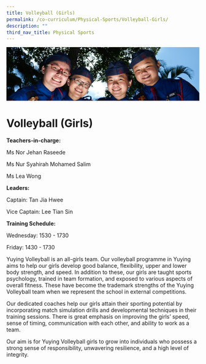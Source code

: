 ```yaml
---
title: Volleyball (Girls)
permalink: /co-curriculum/Physical-Sports/Volleyball-Girls/
description: ""
third_nav_title: Physical Sports
---
```

![](/images/CCA.jpg)

Volleyball (Girls)
==================

<b> Teachers-in-charge: </b>

Ms Nor Jehan Raseede

Ms Nur Syahirah Mohamed Salim

Ms Lea Wong

  

<b> Leaders: </b>

Captain: Tan Jia Hwee

Vice Captain: Lee Tian Sin

  

<b> Training Schedule: </b>

Wednesday: 1530 - 1730

Friday: 1430 - 1730

  

Yuying Volleyball is an all-girls team. Our volleyball programme in Yuying aims to help our girls develop good balance, flexibility, upper and lower body strength, and speed. In addition to these, our girls are taught sports psychology, trained in team formation, and exposed to various aspects of overall fitness. These have become the trademark strengths of the Yuying Volleyball team when we represent the school in external competitions.

  

Our dedicated coaches help our girls attain their sporting potential by incorporating match simulation drills and developmental techniques in their training sessions. There is great emphasis on improving the girls’ speed, sense of timing, communication with each other, and ability to work as a team.

  

Our aim is for Yuying Volleyball girls to grow into individuals who possess a strong sense of responsibility, unwavering resilience, and a high level of integrity.
